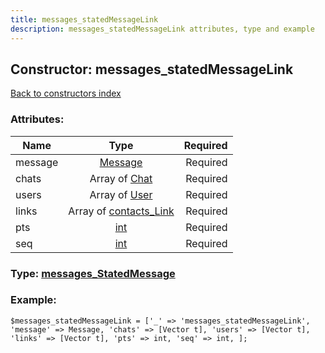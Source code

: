 ```yaml
---
title: messages_statedMessageLink
description: messages_statedMessageLink attributes, type and example
---
```

## Constructor: messages\_statedMessageLink  
[Back to constructors index](index.md)



### Attributes:

| Name     |    Type       | Required |
|----------|:-------------:|---------:|
|message|[Message](../types/Message.md) | Required|
|chats|Array of [Chat](../types/Chat.md) | Required|
|users|Array of [User](../types/User.md) | Required|
|links|Array of [contacts\_Link](../types/contacts_Link.md) | Required|
|pts|[int](../types/int.md) | Required|
|seq|[int](../types/int.md) | Required|



### Type: [messages\_StatedMessage](../types/messages_StatedMessage.md)


### Example:

```
$messages_statedMessageLink = ['_' => 'messages_statedMessageLink', 'message' => Message, 'chats' => [Vector t], 'users' => [Vector t], 'links' => [Vector t], 'pts' => int, 'seq' => int, ];
```  

